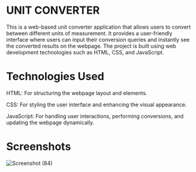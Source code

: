 # UNIT CONVERTER

This is a web-based unit converter application that allows users to convert between different units of measurement. It provides a user-friendly interface where users can input their conversion queries and instantly see the converted results on the webpage. The project is built using web development technologies such as HTML, CSS, and JavaScript.

# Technologies Used

HTML: For structuring the webpage layout and elements.

CSS: For styling the user interface and enhancing the visual appearance.

JavaScript: For handling user interactions, performing conversions, and updating the webpage dynamically.

# Screenshots

![Screenshot (84)](https://github.com/Akram544/Unit-Converter/assets/134378271/8f81e99c-cda4-4d1d-9e1c-5560d147ad51)



